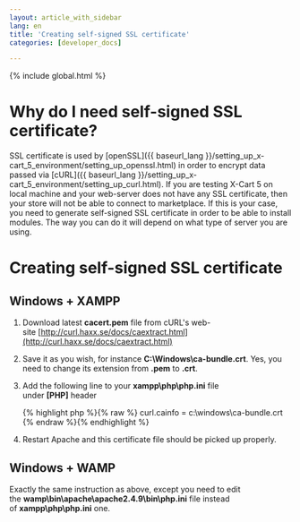 ```yaml
---
layout: article_with_sidebar
lang: en
title: 'Creating self-signed SSL certificate'
categories: [developer_docs]

---
```


{% include global.html %}

# Why do I need self-signed SSL certificate?

SSL certificate is used by [openSSL]({{ baseurl_lang }}/setting_up_x-cart_5_environment/setting_up_openssl.html) in order to encrypt data passed via [cURL]({{ baseurl_lang }}/setting_up_x-cart_5_environment/setting_up_curl.html). If you are testing X-Cart 5 on local machine and your web-server does not have any SSL certificate, then your store will not be able to connect to marketplace. If this is your case, you need to generate self-signed SSL certificate in order to be able to install modules. The way you can do it will depend on what type of server you are using.

# Creating self-signed SSL certificate

## Windows + XAMPP

1.  Download latest **cacert.pem** file from cURL's web-site [http://curl.haxx.se/docs/caextract.html](http://curl.haxx.se/docs/caextract.html)
2.  Save it as you wish, for instance **C:\Windows\ca-bundle.crt**. Yes, you need to change its extension from **.pem** to **.crt**.
3.  Add the following line to your **xampp\php\php.ini** file under **[PHP]** header

    {% highlight php %}{% raw %}
    curl.cainfo = c:\windows\ca-bundle.crt
    {% endraw %}{% endhighlight %}
4.  Restart Apache and this certificate file should be picked up properly.

## Windows + WAMP

Exactly the same instruction as above, except you need to edit the **wamp\bin\apache\apache2.4.9\bin\php.ini** file instead of **xampp\php\php.ini** one.